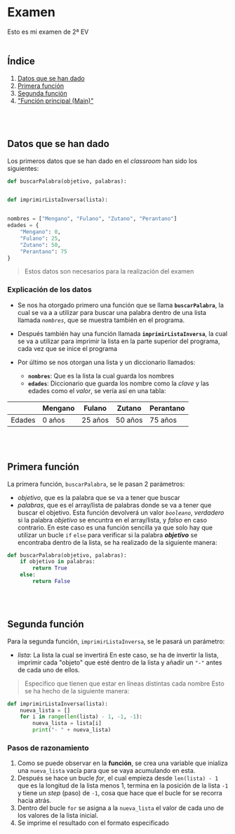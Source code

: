 # Examen
Esto es mi examen de 2ª EV
<br><br>

## Índice
1. [Datos que se han dado](#Datos)
2. [Primera función](#Primera)
3. [Segunda función](#Segunda)
4. ["Función principal (Main)"](#Main)

<br><br>
<div id="Datos"></div>

## Datos que se han dado
Los primeros datos que se han dado en el *classroom* han sido los siguientes: 
```py
def buscarPalabra(objetivo, palabras):


def imprimirListaInversa(lista):


nombres = ["Mengano", "Fulano", "Zutano", "Perantano"]
edades = {
    "Mengano": 0,
    "Fulano": 25,
    "Zutano": 50,
    "Perantano": 75
}
```
> Estos datos son necesarios para la realización del examen

### Explicación de los datos
- Se nos ha otorgado primero una función que se llama **`buscarPalabra`**, la cual se va a a utilizar para buscar una palabra dentro de una lista llamada _`nombres`_, que se muestra también en el programa. 

- Después también hay una función llamada **`imprimirListaInversa`**, la cual se va a utilizar para imprimir la lista en la parte superior del programa, cada vez que se inice el programa

- Por último se nos otorgan una lista y un diccionario llamados:
    - **`nombres`**: Que es la lista la cual guarda los nombres
    - **`edades`**: Diccionario que guarda los nombre como la _clave_ y las edades como el _valor_, se vería así en una tabla:

|         | Mengano | Fulano | Zutano | Perantano |
|---------|---------|--------|--------|-----------|
| Edades  |  0 años | 25 años| 50 años|  75 años  |

<br><br>
<div id="Primera"></div>

## Primera función
La primera función, `buscarPalabra`, se le pasan 2 parámetros:
- *objetivo*, que es la palabra que se va a tener que buscar    
- *palabras*, que es el array/lista de palabras donde se va a tener que buscar el objetivo.
Esta función devolverá un valor _`booleano`_, *verdadero* si la palabra *objetivo* se encuntra en el array/lista, y *falso* en caso contrario. En este caso es una función sencilla ya que solo hay que utilizar un bucle `if` `else` para verificar si la palabra ***objetivo*** se encontraba dentro de la lista, se ha realizado de la siguiente manera:
```py
def buscarPalabra(objetivo, palabras):
    if objetivo in palabras:
        return True
    else:
        return False
```

<br><br>
<div id="Primera"></div>

## Segunda función
Para la segunda función, `imprimirListaInversa`, se le pasará un parámetro:
- *lista*: La lista la cual se invertirá
En este caso, se ha de invertir la lista, imprimir cada "objeto" que esté dentro de la lista y añadir un `"-"` antes de cada uno de ellos.
> Especifico que tienen que estar en líneas distintas cada nombre
Esto se ha hecho de la siguiente manera: 
```py
def imprimirListaInversa(lista):
    nueva_lista = []
    for i in range(len(lista) - 1, -1, -1):
        nueva_lista = lista[i]
        print("- " + nueva_lista)
```

### Pasos de razonamiento
1. Como se puede observar en la **función**, se crea una variable que inializa una `nueva_lista` vacía para que se vaya acumulando en esta.
2. Después se hace un bucle _for_, el cual empieza desde `len(lista) - 1` que es la longitud de la lista menos 1, termina en la posición de la lista `-1` y tiene un *step* (paso) de `-1`, cosa que hace que el bucle for se recorra hacia atrás.
3. Dentro del bucle `for` se asigna a la `nueva_lista` el valor de cada uno de los valores de la lista inicial.
4. Se imprime el resultado con el formato especificado